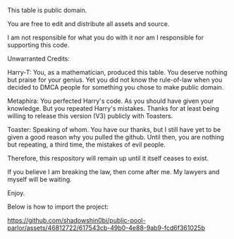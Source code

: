 This table is public domain. 

You are free to edit and distribute all assets and source.

I am not responsible for what you do with it nor am I responsible for supporting this code.

Unwarranted Credits:

Harry-T: You, as a mathematician, produced this table. You deserve nothing but praise for your genius. Yet you did not know the rule-of-law when you decided to DMCA people for something you chose to make public domain.

Metaphira: You perfected Harry's code. As you should have given your knowledge. But you repeated Harry's mistakes. Thanks for at least being willing to release this version (V3) publicly with Toasters.

Toaster: Speaking of whom. You have our thanks, but I still have yet to be given a good reason why you pulled the github. Until then, you are nothing but repeating, a third time, the mistakes of evil people.

Therefore, this respository will remain up until it itself ceases to exist.

If you believe I am breaking the law, then come after me. My lawyers and myself will be waiting.

Enjoy.

Below is how to import the project:

https://github.com/shadowshin0bi/public-pool-parlor/assets/46812722/617543cb-49b0-4e88-9ab9-fcd6f361025b
